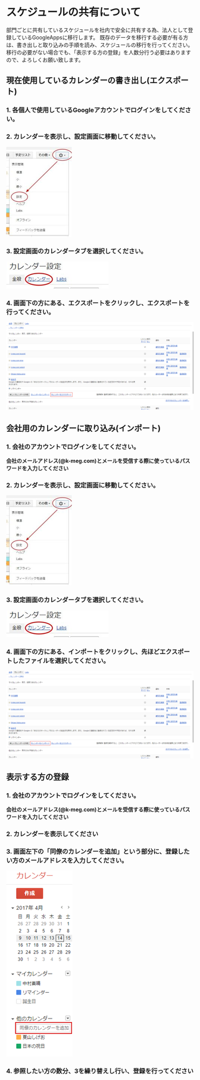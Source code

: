 # スケジュールの共有について

部門ごとに共有しているスケジュールを社内で安全に共有する為、法人として登録しているGoogleAppsに移行します。
既存のデータを移行する必要が有る方は、書き出しと取り込みの手順を読み、スケジュールの移行を行ってください。
移行の必要がない場合でも、「表示する方の登録」を人数分行う必要はありますので、よろしくお願い致します。

## 現在使用しているカレンダーの書き出し(エクスポート)
### 1. 各個人で使用しているGoogleアカウントでログインをしてください。
### 2. カレンダーを表示し、設定画面に移動してください。
![1.jpg](./1.jpg)
### 3. 設定画面のカレンダータブを選択してください。
![2.jpg](./2.jpg)
### 4. 画面下の方にある、エクスポートをクリックし、エクスポートを行ってください。
![export.png](./export.png)

## 会社用のカレンダーに取り込み(インポート)
### 1. 会社のアカウントでログインをしてください。
**会社のメールアドレス(@k-meg.com)とメールを受信する際に使っているパスワードを入力してください**
### 2. カレンダーを表示し、設定画面に移動してください。
![1.jpg](./1.jpg)
### 3. 設定画面のカレンダータブを選択してください。
![2.jpg](./2.jpg)
### 4. 画面下の方にある、インポートをクリックし、先ほどエクスポートしたファイルを選択してください。
![export.png](./import.png)

## 表示する方の登録
### 1. 会社のアカウントでログインをしてください。
**会社のメールアドレス(@k-meg.com)とメールを受信する際に使っているパスワードを入力してください**

### 2. カレンダーを表示してください
### 3. 画面左下の「同僚のカレンダーを追加」という部分に、登録したい方の**メールアドレス**を入力してください。
![cal.png](./cal.png)
### 4. 参照したい方の数分、3を繰り替えし行い、登録を行ってください
